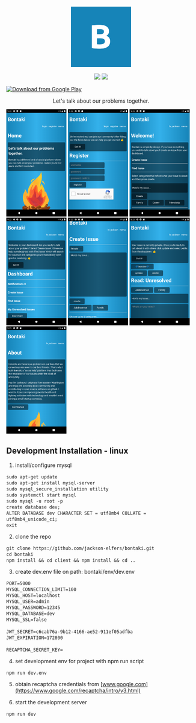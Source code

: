 <p align="center">
  <img src="./public/images/bontaki.png" width=160>
</p>

<p align="center">
 <img src="https://img.shields.io/badge/License-MIT-blue.svg">
 <img src="https://travis-ci.com/jackson-elfers/bontaki.svg?branch=master">
</p>

[<img src="https://play.google.com/intl/en_us/badges/images/generic/en_badge_web_generic.png"
      alt="Download from Google Play"
      height="80">](https://play.google.com/store/apps/details?id=com.jacksonelfersdev.bontaki)

<p align="center">Let's talk about our problems together.</p>

[<img src="./public/images/shot_01.png" width=160>](https://github.com/jackson-elfers/bontaki/blob/master/public/images/shot_01.png)
[<img src="./public/images/shot_02.png" width=160>](https://github.com/jackson-elfers/bontaki/blob/master/public/images/shot_02.png)
[<img src="./public/images/shot_03.png" width=160>](https://github.com/jackson-elfers/bontaki/blob/master/public/images/shot_03.png)
[<img src="./public/images/shot_04.png" width=160>](https://github.com/jackson-elfers/bontaki/blob/master/public/images/shot_04.png)
[<img src="./public/images/shot_05.png" width=160>](https://github.com/jackson-elfers/bontaki/blob/master/public/images/shot_05.png)
[<img src="./public/images/shot_06.png" width=160>](https://github.com/jackson-elfers/bontaki/blob/master/public/images/shot_06.png)
[<img src="./public/images/shot_07.png" width=160>](https://github.com/jackson-elfers/bontaki/blob/master/public/images/shot_07.png)

## Development Installation - linux

1. install/configure mysql

```
sudo apt-get update
sudo apt-get install mysql-server
sudo mysql_secure_installation utility
sudo systemctl start mysql
sudo mysql -u root -p
create database dev;
ALTER DATABASE dev CHARACTER SET = utf8mb4 COLLATE = utf8mb4_unicode_ci;
exit
```

2. clone the repo

```
git clone https://github.com/jackson-elfers/bontaki.git
cd bontaki
npm install && cd client && npm install && cd ..
```

3. create dev.env file on path: bontaki/env/dev.env

```
PORT=5000
MYSQL_CONNECTION_LIMIT=100
MYSQL_HOST=localhost
MYSQL_USER=admin
MYSQL_PASSWORD=12345
MYSQL_DATABASE=dev
MYSQL_SSL=false

JWT_SECRET=c6cab76a-9b12-4166-ae52-911ef05adfba
JWT_EXPIRATION=172800

RECAPTCHA_SECRET_KEY=
```

4. set development env for project with npm run script

```
npm run dev.env
```

5. obtain recaptcha credentials from [www.google.com](https://www.google.com/recaptcha/intro/v3.html)

6. start the development server

```
npm run dev
```
